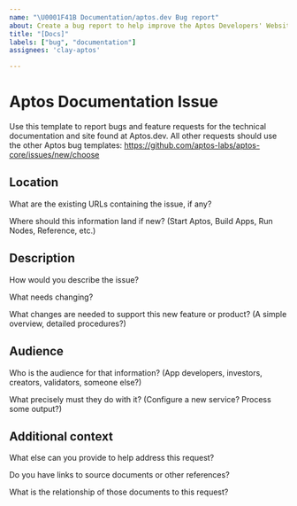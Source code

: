```yaml
---
name: "\U0001F41B Documentation/aptos.dev Bug report"
about: Create a bug report to help improve the Aptos Developers' Website
title: "[Docs]"
labels: ["bug", "documentation"]
assignees: 'clay-aptos'

---
```


# Aptos Documentation Issue

Use this template to report bugs and feature requests for the technical documentation and site found at Aptos.dev. All other requests should use the other Aptos bug templates:
https://github.com/aptos-labs/aptos-core/issues/new/choose

## Location

What are the existing URLs containing the issue, if any?

Where should this information land if new? (Start Aptos, Build Apps, Run Nodes, Reference, etc.)

## Description

How would you describe the issue?

What needs changing?

What changes are needed to support this new feature or product? (A simple overview, detailed procedures?)

## Audience

Who is the audience for that information? (App developers, investors, creators, validators, someone else?)

What precisely must they do with it? (Configure a new service? Process some output?)

## Additional context

What else can you provide to help address this request?

Do you have links to source documents or other references?

What is the relationship of those documents to this request?
